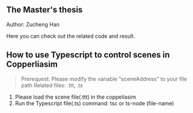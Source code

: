 ## The Master's thesis
Author: Zucheng Han

Here you can check out the related code and result.

## How to use Typescript to control scenes in Copperliasim
>Prerequest: Please modify the variable "sceneAddress" to your file path
>Related files: .ttt, .ts

1. Please load the scene file(.ttt) in the coppeliasim
2. Run the Typescript file(.ts)   command: tsc or ts-node (file-name)
